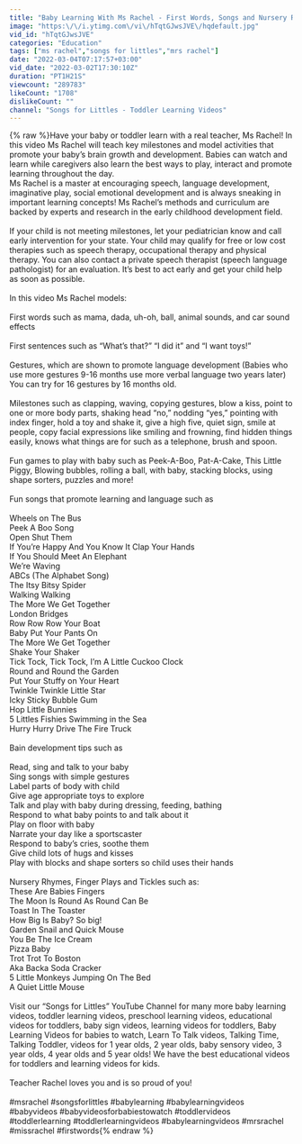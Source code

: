 ```yaml
---
title: "Baby Learning With Ms Rachel - First Words, Songs and Nursery Rhymes for Babies - Toddler Videos"
image: "https:\/\/i.ytimg.com\/vi\/hTqtGJwsJVE\/hqdefault.jpg"
vid_id: "hTqtGJwsJVE"
categories: "Education"
tags: ["ms rachel","songs for littles","mrs rachel"]
date: "2022-03-04T07:17:57+03:00"
vid_date: "2022-03-02T17:30:10Z"
duration: "PT1H21S"
viewcount: "289783"
likeCount: "1708"
dislikeCount: ""
channel: "Songs for Littles - Toddler Learning Videos"
---
```

{% raw %}Have your baby or toddler learn with a real teacher, Ms Rachel! In this video Ms Rachel will teach key milestones and model activities that promote your baby’s brain growth and development. Babies can watch and learn while caregivers also learn the best ways to play, interact and promote learning throughout the day. <br />Ms Rachel is a master at encouraging speech, language development, imaginative play, social emotional development and is always sneaking in important learning concepts! Ms Rachel’s methods and curriculum are backed by experts and research in the early childhood development field.<br /><br />If your child is not meeting milestones, let your pediatrician know and call early intervention for your state. Your child may qualify for free or low cost therapies such as speech therapy, occupational therapy and physical therapy. You can also contact a private speech therapist (speech language pathologist) for an evaluation. It’s best to act early and get your child help as soon as possible. <br /><br />In this video Ms Rachel models: <br /><br />First words such as mama, dada, uh-oh, ball, animal sounds, and car sound effects <br /><br />First sentences such as “What’s that?” “I did it” and “I want toys!” <br /><br />Gestures, which are shown to promote language development (Babies who use more gestures 9-16 months use more verbal language two years later) You can try for 16 gestures by 16 months old. <br /><br />Milestones such as clapping, waving, copying gestures, blow a kiss, point to one or more body parts, shaking head “no,” nodding “yes,” pointing with index finger, hold a toy and shake it, give a high five, quiet sign, smile at people, copy facial expressions like smiling and frowning, find hidden things easily, knows what things are for such as a telephone, brush and spoon. <br /><br />Fun games to play with baby such as Peek-A-Boo, Pat-A-Cake, This Little Piggy, Blowing bubbles, rolling a ball, with baby, stacking blocks, using shape sorters, puzzles and more! <br /><br />Fun songs that promote learning and language such as <br /><br />Wheels on The Bus<br />Peek A Boo Song <br />Open Shut Them <br />If You’re Happy And You Know It Clap Your Hands <br />If You Should Meet An Elephant<br />We’re Waving<br />ABCs (The Alphabet Song)<br />The Itsy Bitsy Spider<br />Walking Walking <br />The More We Get Together <br />London Bridges<br />Row Row Row Your Boat<br />Baby Put Your Pants On<br />The More We Get Together <br />Shake Your Shaker <br />Tick Tock, Tick Tock, I’m A Little Cuckoo Clock <br />Round and Round the Garden <br />Put Your Stuffy on Your Heart <br />Twinkle Twinkle Little Star <br />Icky Sticky Bubble Gum <br />Hop Little Bunnies<br />5 Littles Fishies Swimming in the Sea<br />Hurry Hurry Drive The Fire Truck <br /><br />Bain development tips such as <br /><br />Read, sing and talk to your baby<br />Sing songs with simple gestures <br />Label parts of body with child <br />Give age appropriate toys to explore <br />Talk and play with baby during dressing, feeding, bathing<br />Respond to what baby points to and talk about it <br />Play on floor with baby <br />Narrate your day like a sportscaster <br />Respond to baby’s cries, soothe them <br />Give child lots of hugs and kisses <br />Play with blocks and shape sorters so child uses their hands <br /><br />Nursery Rhymes, Finger Plays and Tickles such as: <br />These Are Babies Fingers<br />The Moon Is Round As Round Can Be <br />Toast In The Toaster<br />How Big Is Baby? So big! <br />Garden Snail and Quick Mouse <br />You Be The Ice Cream <br />Pizza Baby <br />Trot Trot To Boston <br />Aka Backa Soda Cracker <br />5 Little Monkeys Jumping On The Bed <br />A Quiet Little Mouse <br /><br />Visit our “Songs for Littles” YouTube Channel for many more baby learning videos, toddler learning videos, preschool learning videos, educational videos for toddlers, baby sign videos, learning videos for toddlers, Baby Learning Videos for babies to watch, Learn To Talk videos, Talking Time, Talking Toddler, videos for 1 year olds, 2 year olds, baby sensory video, 3 year olds, 4 year olds and 5 year olds! We have the best educational videos for toddlers and learning videos for kids. <br /><br />Teacher Rachel loves you and is so proud of you! <br /><br />#msrachel #songsforlittles #babylearning #babylearningvideos #babyvideos #babyvideosforbabiestowatch #toddlervideos #toddlerlearning #toddlerlearningvideos #babylearningvideos #mrsrachel #missrachel #firstwords{% endraw %}
